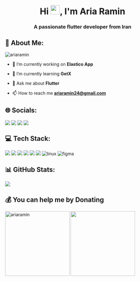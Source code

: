 <h1 align="center">Hi <img src="https://media.giphy.com/media/hvRJCLFzcasrR4ia7z/giphy.gif" width="30" height="30"/>, I'm Aria Ramin</h1>
<h3 align="center">A passionate flutter developer from Iran</h3>

## 💫 About Me:
<p align="left"> <img src="https://komarev.com/ghpvc/?username=ariaramin&label=Profile%20views&color=0e75b6&style=for-the-badge" alt="ariaramin" /> </p>

- 🔭 I’m currently working on **Elastico App**

- 🌱 I’m currently learning **GetX**

- 💬 Ask me about **Flutter**

- 📫 How to reach me **ariaramin24@gmail.com**

<!--<img align="right" src="https://github.com/abhisheknaiidu/abhisheknaiidu/raw/master/code.gif?raw=true" width="420" height="280" />-->

## 🌐 Socials:
<p align="left">
<!-- <a href="https://www.figma.com/@ariaramin" target="blank"><img align="center" src="https://img.icons8.com/fluent/48/000000/figma.png"/></a> -->
<a href="https://instagram.com/aria._.ramin" target="blank"><img align="center" src="https://img.icons8.com/fluent/48/000000/instagram-new.png"/></a>
<a href="https://twitter.com/ariaramin7" target="blank"><img align="center" src="https://img.icons8.com/fluent/48/000000/twitter.png"/></a>
<a href="https://t.me/ariaramin7" target="blank"><img align="center" src="https://img.icons8.com/fluent/48/000000/telegram-app.png"/></a>
<a href="mailto:ariaramin24@gmail.com" target="blank"><img align="center" src="https://img.icons8.com/color/48/gmail-new.png"/></a>
</p>

## 💻 Tech Stack:
<p align="left"> 
<!--<img src="https://img.icons8.com/color/48/000000/java-coffee-cup-logo.png"/>
<img src="https://img.icons8.com/color/48/000000/kotlin.png"/>-->
<img src="https://img.icons8.com/color/48/000000/dart.png"/>
<img src="https://img.icons8.com/color/48/000000/flutter.png"/>
<img src="https://img.icons8.com/fluency/48/000000/android-os.png"/>
<img src="https://img.icons8.com/color/48/000000/visual-studio-code-2019.png"/>
<img src="https://img.icons8.com/color/48/000000/android-studio--v3.png"/>
<img src="https://img.icons8.com/color/48/000000/git.png" />
<img src="https://img.icons8.com/color/48/000000/linux.png" alt="linux"/>
<img src="https://img.icons8.com/color/48/000000/figma.png" alt="figma"/>
</p>

## 📊 GitHub Stats:
![](https://github-readme-stats.vercel.app/api?username=ariaramin&theme=react&hide_border=false&include_all_commits=false&count_private=false)

## 💰 You can help me by Donating
<p><a href="https://www.buymeacoffee.com/ariaramin"> <img align="left" src="https://cdn.buymeacoffee.com/buttons/v2/default-yellow.png" width="210" alt="ariaramin" /></a></p>
<a href="https://www.coffeebede.com/ariaramin"> <img class="img-fluid" src="https://coffeebede.ir/DashboardTemplateV2/app-assets/images/banner/default-yellow.svg" width="210" /> </a>




<!--
<h3 align="center">My Stats:</h3>
<p align="center" ><img src="https://github-readme-stats.vercel.app/api?username=ariaramin&theme=radical" /></p>
<h3 align="center">Top Languages:</h3>
<p align="center"><img src="https://github-readme-stats.vercel.app/api/top-langs?username=ariaramin&theme=radical&show_icons=true&locale=en&layout=compact" /></p>
-->

